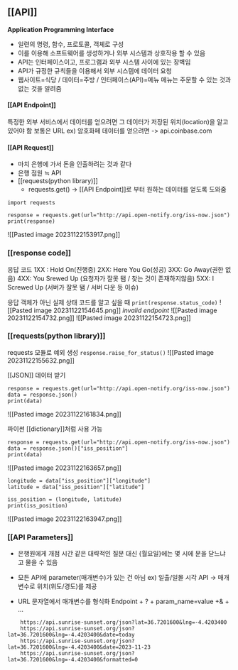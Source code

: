 ## [[API]]
**Application Programming Interface**
- 일련의 명령, 함수, 프로토콜, 객체로 구성
- 이를 이용해 소프트웨어를 생성하거나 외부 시스템과 
    상호작용 할 수 있음
- API는 인터페이스이고, 프로그램과 외부 시스템 사이에 있는 장벽임
- API가 규정한 규칙들을 이용해서 외부 시스템에 데이터 요청
- 웹사이트=식당 / 데이터=주방 / 인터페이스(API)=메뉴
    메뉴는 주문할 수 있는 것과 없는 것을 알려줌

#### [[API Endpoint]]
특정한 외부 서비스에서 데이터를 얻으려면 그 데이터가 저장된 위치(location)을 알고 있어야 함
보통은 URL 
ex) 암호화페 데이터를 얻으려면 -> api.coinbase.com

#### [[API Request]]
- 마치 은행에 가서 돈을 인출하려는 것과 같다
- 은행 점원 ≒ API
- [[requests(python library)]]
	- requests.get() -> [[API Endpoint]]로 부터 원하는 데이터를 얻도록 도와줌
```
import requests

response = requests.get(url="http://api.open-notify.org/iss-now.json")
print(response)
```
![[Pasted image 20231122153917.png]]

### [[response code]]
응답 코드
1XX : Hold On(진행중)
2XX: Here You Go(성공)
3XX: Go Away(권한 없음)
4XX: You Srewed Up
	(요청자가 잘못 됌 / 찾는 것이 존재하지않음)
5XX: I Screwed Up
	(서버가 잘못 됌 / 서버 다운 등 이슈)

응답 객체가 아닌 실제 상태 코드를 알고 싶을 때
`print(response.status_code)`
![[Pasted image 20231122154645.png]]
*invalid endpoint*
![[Pasted image 20231122154732.png]]
![[Pasted image 20231122154723.png]]


### [[requests(python library)]]
requests 모듈로 예외 생성 
`response.raise_for_status()`
![[Pasted image 20231122155632.png]]

[[JSON]] 데이터 받기
```
response = requests.get(url="http://api.open-notify.org/iss-now.json")
data = response.json()
print(data)
```
![[Pasted image 20231122161834.png]]

파이썬 [[dictionary]]처럼 사용 가능
```
response = requests.get(url="http://api.open-notify.org/iss-now.json")
data = response.json()["iss_position"]
print(data)
```
![[Pasted image 20231122163657.png]]
```
longitude = data["iss_position"]["longitude"]
latitude = data["iss_position"]["latitude"]

iss_position = (longitude, latitude)
print(iss_position)
```
![[Pasted image 20231122163947.png]]

### [[API Parameters]]
- 은행원에게 개점 시간 같은 대략적인 질문 대신 {월요일}에는 몇 시에 문을 닫느냐고 물을 수 있음
- 모든 API에 parameter(매개변수)가 있는 건 아님
ex) 일출/일몰 시각 API -> 매개변수로 위치(위도/경도)를 제공

- URL 문자열에서 매개변수를 형식화
	Endpoint + ? + param_name=value +& + ...
```
	https://api.sunrise-sunset.org/json?lat=36.7201600&lng=-4.4203400
	https://api.sunrise-sunset.org/json?lat=36.7201600&lng=-4.4203400&date=today
	https://api.sunrise-sunset.org/json?lat=36.7201600&lng=-4.4203400&date=2023-11-23
	https://api.sunrise-sunset.org/json?lat=36.7201600&lng=-4.4203400&formatted=0
```
